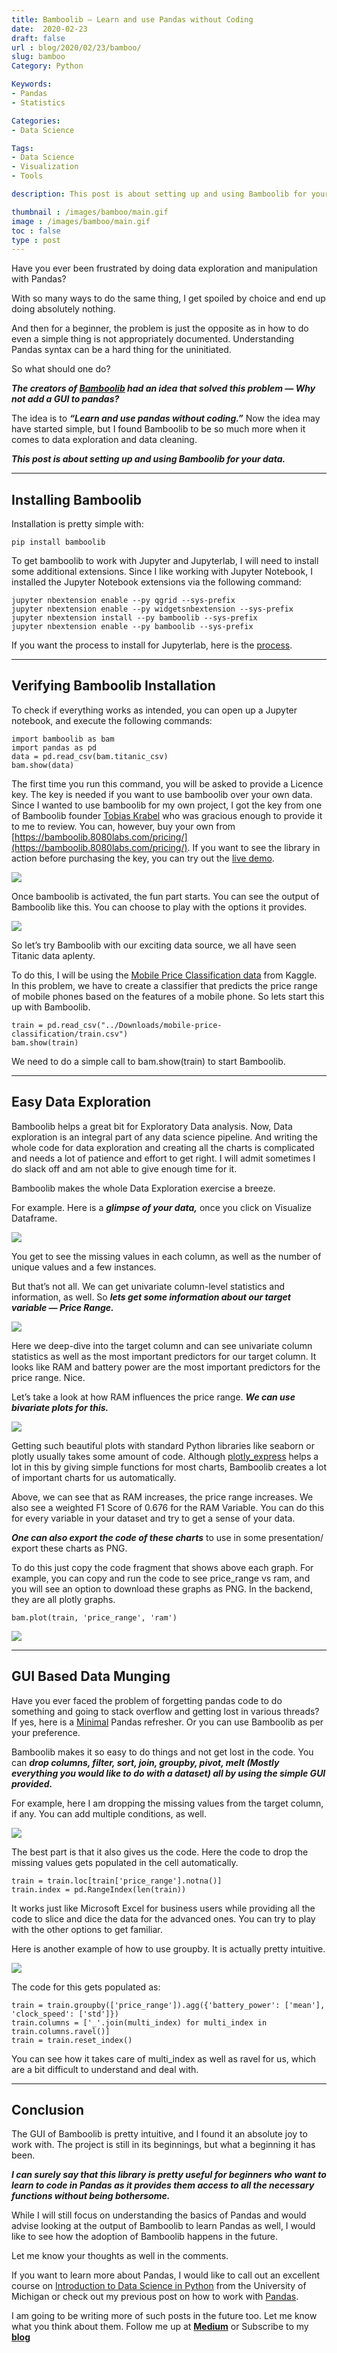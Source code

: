 ```yaml
---
title: Bamboolib — Learn and use Pandas without Coding
date:  2020-02-23
draft: false
url : blog/2020/02/23/bamboo/
slug: bamboo
Category: Python

Keywords:
- Pandas
- Statistics

Categories:
- Data Science

Tags:
- Data Science
- Visualization
- Tools

description: This post is about setting up and using Bamboolib for your data.

thumbnail : /images/bamboo/main.gif
image : /images/bamboo/main.gif
toc : false
type : post
---
```




Have you ever been frustrated by doing data exploration and manipulation with Pandas?

With so many ways to do the same thing, I get spoiled by choice and end up doing absolutely nothing.

And then for a beginner, the problem is just the opposite as in how to do even a simple thing is not appropriately documented. Understanding Pandas syntax can be a hard thing for the uninitiated.

So what should one do?

***The creators of [Bamboolib](http://bamboolib.8080labs.com) had an idea that solved this problem — Why not add a GUI to pandas?***

The idea is to ***“Learn and use pandas without coding.”*** Now the idea may have started simple, but I found Bamboolib to be so much more when it comes to data exploration and data cleaning.

***This post is about setting up and using Bamboolib for your data.***

---

## Installing Bamboolib

Installation is pretty simple with:

    pip install bamboolib

To get bamboolib to work with Jupyter and Jupyterlab, I will need to install some additional extensions. Since I like working with Jupyter Notebook, I installed the Jupyter Notebook extensions via the following command:

    jupyter nbextension enable --py qgrid --sys-prefix
    jupyter nbextension enable --py widgetsnbextension --sys-prefix
    jupyter nbextension install --py bamboolib --sys-prefix
    jupyter nbextension enable --py bamboolib --sys-prefix

If you want the process to install for Jupyterlab, here is the [process](https://github.com/tkrabel/bamboolib/blob/master/installation/conda_venv/setup_and_installation.md#installing-bamboolib-using-conda-environment).

---

## Verifying Bamboolib Installation

To check if everything works as intended, you can open up a Jupyter notebook, and execute the following commands:

    import bamboolib as bam
    import pandas as pd
    data = pd.read_csv(bam.titanic_csv)
    bam.show(data)

The first time you run this command, you will be asked to provide a Licence key. The key is needed if you want to use bamboolib over your own data. Since I wanted to use bamboolib for my own project, I got the key from one of Bamboolib founder [Tobias Krabel](undefined) who was gracious enough to provide it to me to review. You can, however, buy your own from [https://bamboolib.8080labs.com/pricing/](https://bamboolib.8080labs.com/pricing/). If you want to see the library in action before purchasing the key, you can try out the [live demo](https://mybinder.org/v2/gh/8080labs/bamboolib_binder_template/master?filepath=bamboolib_demo_titanic.ipynb).

![](/images/bamboo/0.png)

Once bamboolib is activated, the fun part starts. You can see the output of Bamboolib like this. You can choose to play with the options it provides.

![](/images/bamboo/1.png)

So let’s try Bamboolib with our exciting data source, we all have seen Titanic data aplenty.

To do this, I will be using the [Mobile Price Classification data](https://www.kaggle.com/iabhishekofficial/mobile-price-classification) from Kaggle. In this problem, we have to create a classifier that predicts the price range of mobile phones based on the features of a mobile phone. So lets start this up with Bamboolib.

    train = pd.read_csv("../Downloads/mobile-price-classification/train.csv")
    bam.show(train)

We need to do a simple call to bam.show(train) to start Bamboolib.

---

## Easy Data Exploration

Bamboolib helps a great bit for Exploratory Data analysis. Now, Data exploration is an integral part of any data science pipeline. And writing the whole code for data exploration and creating all the charts is complicated and needs a lot of patience and effort to get right. I will admit sometimes I do slack off and am not able to give enough time for it.

Bamboolib makes the whole Data Exploration exercise a breeze.

For example. Here is a ***glimpse of your data,*** once you click on Visualize Dataframe.

![](/images/bamboo/2.png)

You get to see the missing values in each column, as well as the number of unique values and a few instances.

But that’s not all. We can get univariate column-level statistics and information, as well. So ***lets get some information about our target variable — Price Range.***

![](/images/bamboo/3.png)

Here we deep-dive into the target column and can see univariate column statistics as well as the most important predictors for our target column. It looks like RAM and battery power are the most important predictors for the price range. Nice.

Let’s take a look at how RAM influences the price range. ***We can use bivariate plots for this.***

![](/images/bamboo/4.png)

Getting such beautiful plots with standard Python libraries like seaborn or plotly usually takes some amount of code. Although [plotly_express](https://towardsdatascience.com/pythons-one-liner-graph-creation-library-with-animations-hans-rosling-style-f2cb50490396) helps a lot in this by giving simple functions for most charts, Bamboolib creates a lot of important charts for us automatically.

Above, we can see that as RAM increases, the price range increases. We also see a weighted F1 Score of 0.676 for the RAM Variable. You can do this for every variable in your dataset and try to get a sense of your data.

***One can also export the code of these charts*** to use in some presentation/ export these charts as PNG.

To do this just copy the code fragment that shows above each graph. For example, you can copy and run the code to see price_range vs ram, and you will see an option to download these graphs as PNG. In the backend, they are all plotly graphs.

    bam.plot(train, 'price_range', 'ram')

![](/images/bamboo/5.png)

---

## GUI Based Data Munging

Have you ever faced the problem of forgetting pandas code to do something and going to stack overflow and getting lost in various threads? If yes, here is a [Minimal](https://towardsdatascience.com/minimal-pandas-subset-for-data-scientists-6355059629ae) Pandas refresher. Or you can use Bamboolib as per your preference.

Bamboolib makes it so easy to do things and not get lost in the code. You can ***drop columns, filter, sort, join, groupby, pivot, melt (Mostly everything you would like to do with a dataset) all by using the simple GUI provided.***

For example, here I am dropping the missing values from the target column, if any. You can add multiple conditions, as well.

![](/images/bamboo/6.png)

The best part is that it also gives us the code. Here the code to drop the missing values gets populated in the cell automatically.

    train = train.loc[train['price_range'].notna()]
    train.index = pd.RangeIndex(len(train))

It works just like Microsoft Excel for business users while providing all the code to slice and dice the data for the advanced ones. You can try to play with the other options to get familiar.

Here is another example of how to use groupby. It is actually pretty intuitive.

![](/images/bamboo/7.png)

The code for this gets populated as:

    train = train.groupby(['price_range']).agg({'battery_power': ['mean'], 'clock_speed': ['std']})
    train.columns = ['_'.join(multi_index) for multi_index in train.columns.ravel()]
    train = train.reset_index()

You can see how it takes care of multi_index as well as ravel for us, which are a bit difficult to understand and deal with.

---

## Conclusion

The GUI of Bamboolib is pretty intuitive, and I found it an absolute joy to work with. The project is still in its beginnings, but what a beginning it has been.

***I can surely say that this library is pretty useful for beginners who want to learn to code in Pandas as it provides them access to all the necessary functions without being bothersome.***

While I will still focus on understanding the basics of Pandas and would advise looking at the output of Bamboolib to learn Pandas as well, I would like to see how the adoption of Bamboolib happens in the future.

Let me know your thoughts as well in the comments.

If you want to learn more about Pandas, I would like to call out an excellent course on [Introduction to Data Science in Python](https://coursera.pxf.io/LPyWGV) from the University of Michigan or check out my previous post on how to work with [Pandas](https://towardsdatascience.com/minimal-pandas-subset-for-data-scientists-6355059629ae).

I am going to be writing more of such posts in the future too. Let me know what you think about them. Follow me up at [**Medium**](https://mlwhiz.medium.com/) or Subscribe to my [**blog**](mlwhiz.com)
